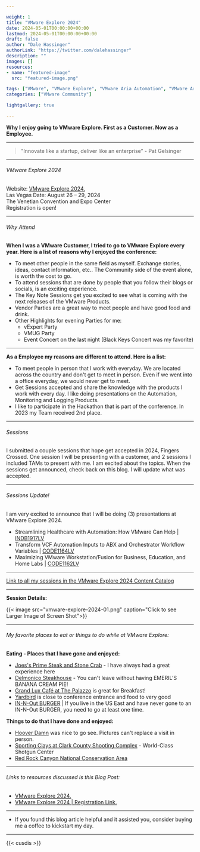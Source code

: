 ```yaml
---

weight: 1
title: "VMware Explore 2024"
date: 2024-05-01T00:00:00+00:00
lastmod: 2024-05-01T00:00:00+00:00
draft: false
author: "Dale Hassinger"
authorLink: "https://twitter.com/dalehassinger"
description: ""
images: []
resources:
- name: "featured-image"
  src: "featured-image.png"

tags: ["VMware", "VMware Explore", "VMware Aria Automation", "VMware Aria Operations", "VMware Aria Operations for Logs", "Vegas"]
categories: ["VMware Community"]

lightgallery: true

---
```


**Why I enjoy going to VMware Explore. First as a Customer. Now as a Employee.**

<!--more-->

---

>"Innovate like a startup, deliver like an enterprise” - Pat Gelsinger

---

###### VMware Explore 2024  

Website: [VMware Explore 2024.](https://www.vmware.com/explore/us)  
Las Vegas Date: August 26 – 29, 2024  
The Venetian Convention and Expo Center  
Registration is open!

---

###### Why Attend

**When I was a VMware Customer, I tried to go to VMware Explore every year. Here is a list of reasons why I enjoyed the conference:**

* To meet other people in the same field as myself. Exchange stories, ideas, contact information, etc.. The Community side of the event alone, is worth the cost to go.  
* To attend sessions that are done by people that you follow their blogs or socials, is an exciting experience.  
* The Key Note Sessions get you excited to see what is coming with the next releases of the VMware Products.  
* Vendor Parties are a great way to meet people and have good food and drink.
* Other Highlights for evening Parties for me:
  * vExpert Party
  * VMUG Party
  * Event Concert on the last night (Black Keys Concert was my favorite)  

---

**As a Employee my reasons are different to attend. Here is a list:**
* To meet people in person that I work with everyday. We are located across the country and don't get to meet in person. Even if we went into a office everyday, we would never get to meet.  
* Get Sessions accepted and share the knowledge with the products I work with every day. I like doing presentations on the Automation, Monitoring and Logging Products.  
* I like to participate in the Hackathon that is part of the conference. In 2023 my Team received 2nd place.  

---

###### Sessions

I submitted a couple sessions that hope get accepted in 2024, Fingers Crossed. One session I will be presenting with a customer, and 2 sessions I included TAMs to present with me. I am excited about the topics. When the sessions get announced, check back on this blog. I will update what was accepted.

---

###### Sessions Update!

I am very excited to announce that I will be doing (3) presentations at VMware Explore 2024.  

* Streamlining Healthcare with Automation: How VMware Can Help | [INDB1917LV](https://event.vmware.com/flow/vmware/explore2024lv/content/page/catalog?search=INDB1917LV)
* Transform VCF Automation Inputs to ABX and Orchestrator Workflow Variables | [CODE1164LV](https://event.vmware.com/flow/vmware/explore2024lv/content/page/catalog?search=CODE1164LV)
* Maximizing VMware Workstation/Fusion for Business, Education, and Home Labs | [CODE1162LV](https://event.vmware.com/flow/vmware/explore2024lv/content/page/catalog?search=CODE1162LV)

---

[Link to all my sessions in the VMware Explore 2024 Content Catalog](https://event.vmware.com/flow/vmware/explore2024lv/content/page/catalog?search=Hassinger)

---

**Session Details:**

{{< image src="vmware-explore-2024-01.png" caption="Click to see Larger Image of Screen Shot">}}  

---

###### My favorite places to eat or things to do while at VMware Explore:

**Eating - Places that I have gone and enjoyed:**  
* [Joes's Prime Steak and Stone Crab](https://www.joes.net/las-vegas/) - I have always had a great experience here  
* [Delmonico Steakhouse](https://www.venetianlasvegas.com/restaurants/delmonico-steakhouse.html) - You can't leave without having EMERIL’S BANANA CREAM PIE!  
* [Grand Lux Café at The Palazzo](https://www.venetianlasvegas.com/restaurants/grand-lux-cafe-palazzo.html) is great for Breakfast!  
* [Yardbird](https://www.venetianlasvegas.com/restaurants/yardbird.html) is close to conference entrance and food to very good  
* [IN-N-Out BURGER](https://www.in-n-out.com/menu) | If you live in the US East and have never gone to an IN-N-Out BURGER, you need to go at least one time.  


**Things to do that I have done and enjoyed:**  
* [Hoover Damn](https://www.usbr.gov/lc/hooverdam/index.html) was nice to go see. Pictures can't replace a visit in person.
* [Sporting Clays at Clark County Shooting Complex](https://www.clarkcountynv.gov/government/departments/parks___recreation/shooting_complex/guest_services.php) - World-Class Shotgun Center
* [Red Rock Canyon National Conservation Area](https://www.blm.gov/programs/national-conservation-lands/nevada/red-rock-canyon)




---

###### Links to resources discussed is this Blog Post: 
* [VMware Explore 2024.](https://www.vmware.com/explore/us)  
* [VMware Explore 2024 | Registration Link.](https://event.vmware.com/flow/vmware/explore2024lv/reg/login)  
---

* If you found this blog article helpful and it assisted you, consider buying me a coffee to kickstart my day.  

<center>
<script type="text/javascript" src="https://cdnjs.buymeacoffee.com/1.0.0/button.prod.min.js" data-name="bmc-button" data-slug="dalehassinger" data-color="#FFDD00" data-emoji=""  data-font="Cookie" data-text="Buy me a coffee" data-outline-color="#000000" data-font-color="#000000" data-coffee-color="#ffffff" ></script>
</center>

---

{{< cusdis >}}